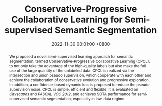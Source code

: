 ---
title:          "Conservative-Progressive Collaborative Learning for Semi-supervised Semantic Segmentation"
date:           2022-11-30 00:01:00 +0800
selected:       true
pub:            "IEEE Transactions on Image Processing (T-IP)"
# pub_pre:        "Submitted to "
# pub_post:       'Under review.'
# pub_last:       ' <span class="badge badge-pill badge-publication badge-success">Spotlight</span>'
pub_date:       "2022"
abstract: >-
  <p>
  We proposed a novel semi-supervised learning approach for semantic segmentation, termed Conservative-Progressive Collaborative Learning (CPCL), to not only take the advantage of the high-quality labels but also make the full use of the large quantity of the unlabeled data. CPCL is realized via the intersection and union pseudo supervision, which cooperate with each other and achieve the collaboration of conservative evolution and progressive exploration. In addition, a confidence-based dynamic loss is proposed to reduce the pseudo supervision noise. CPCL is simple, efficient and flexible. It is evaluated on <em>Cityscapes</em> and <em>PASCAL VOC 2012</em>, and achieves SOTA performance for semi-supervised semantic segmentation, especially in low-data regime.
  </p>
cover:          /assets/images/covers_researches/CPCL.jpg
authors:
  - Siqi Fan
  - Fenghua Zhu
  - Zunlei Feng
  - Yisheng Lv
  - Mingli Song
  - Fei-Yue Wang
links:
  Paper: https://ieeexplore.ieee.org/document/10042237
  Code: https://github.com/leofansq/CPCL
---